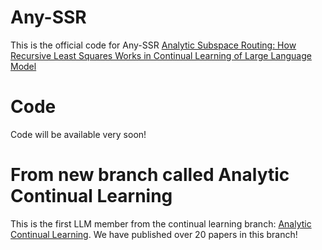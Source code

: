 # Any-SSR
This is the official code for Any-SSR [Analytic Subspace Routing: How Recursive Least Squares Works in Continual Learning of Large Language Model](https://arxiv.org/abs/2503.13575)

# Code
Code will be available very soon!

# From new branch called Analytic Continual Learning
This is the first LLM member from the continual learning branch: [Analytic Continual Learning](https://github.com/ZHUANGHP/Analytic-continual-learning). We have published over 20 papers in this branch!

